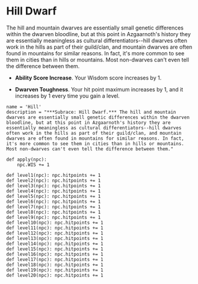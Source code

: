 # Hill Dwarf
The hill and mountain dwarves are essentially small genetic differences within the dwarven bloodline, but at this point in Azgaarnoth's history they are essentially meaningless as cultural differentiators--hill dwarves often work in the hills as part of their guild/clan, and mountain dwarves are often found in mountains for similar reasons. In fact, it's more common to see them in cities than in hills or mountains. Most non-dwarves can't even tell the difference between them.

* **Ability Score Increase**. Your Wisdom score increases by 1.

* **Dwarven Toughness**. Your hit point maximum increases by 1, and it increases by 1 every time you gain a level.

```
name = 'Hill'
description = "***Subrace: Hill Dwarf.*** The hill and mountain dwarves are essentially small genetic differences within the dwarven bloodline, but at this point in Azgaarnoth's history they are essentially meaningless as cultural differentiators--hill dwarves often work in the hills as part of their guild/clan, and mountain dwarves are often found in mountains for similar reasons. In fact, it's more common to see them in cities than in hills or mountains. Most non-dwarves can't even tell the difference between them."

def apply(npc): 
    npc.WIS += 1
    
def level1(npc): npc.hitpoints += 1
def level2(npc): npc.hitpoints += 1
def level3(npc): npc.hitpoints += 1
def level4(npc): npc.hitpoints += 1
def level5(npc): npc.hitpoints += 1
def level6(npc): npc.hitpoints += 1
def level7(npc): npc.hitpoints += 1
def level8(npc): npc.hitpoints += 1
def level9(npc): npc.hitpoints += 1
def level10(npc): npc.hitpoints += 1
def level11(npc): npc.hitpoints += 1
def level12(npc): npc.hitpoints += 1
def level13(npc): npc.hitpoints += 1
def level14(npc): npc.hitpoints += 1
def level15(npc): npc.hitpoints += 1
def level16(npc): npc.hitpoints += 1
def level17(npc): npc.hitpoints += 1
def level18(npc): npc.hitpoints += 1
def level19(npc): npc.hitpoints += 1
def level20(npc): npc.hitpoints += 1
```
